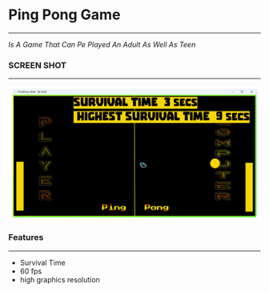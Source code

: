 # Ping Pong Game
***
_Is A Game That Can Pe Played An Adult As Well As Teen_

### SCREEN SHOT
***
![screenshot.png](screenshot.png)


### Features
---
* Survival Time
* 60 fps
* high graphics resolution


